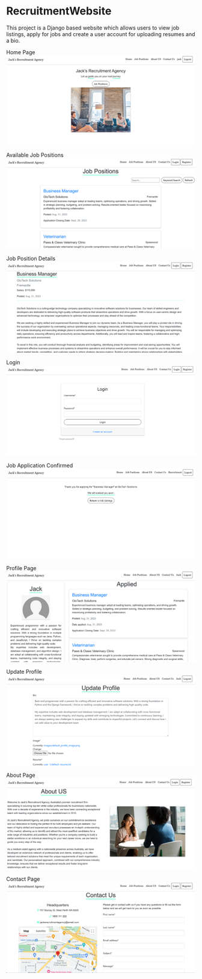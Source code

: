 # RecruitmentWebsite
This project is a Django based website which allows users to view job listings, apply for jobs and create a user account for uploading resumes and a bio.

Home Page
![Home Page](Screenshots/recruitment_landing_page.png)

Available Job Positions
![Job Listings Page](Screenshots/recruitment_job_positions_page.png)

Job Position Details
![Job Position Details Page](Screenshots/recruitment_job_position_details_page.png)

Login
![Login Page](Screenshots/recruitment_login_page.png)

Job Application Confirmed
![Job Application Confirmed](Screenshots/recruitment_job_confirmation_page.png)

Profile Page
![Profile Page](Screenshots/recruitment_profile_page.png)

Update Profile
![Update Profile Page](Screenshots/recruitment_update_profile_page.png)

About Page
![About Page](Screenshots/recruitment_about_us_page.png)

Contact Page
![Contact Page](Screenshots/recruitment_contact_us_page.png)
